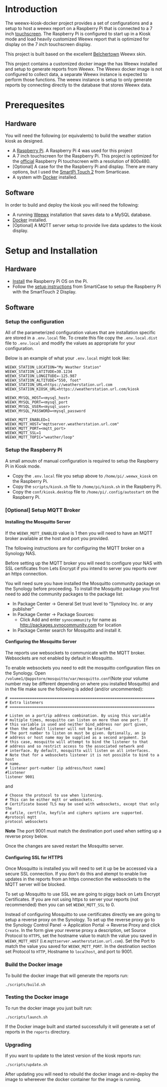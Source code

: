 # Introduction

The weewx-kiosk-docker project provides a set of configurations and a setup to host a weewx report on a Raspberry Pi that is connected to a 7 inch [touchscreen](https://www.raspberrypi.org/products/raspberry-pi-touch-display/). The Raspberry Pi is configured to start up in a Kiosk mode and load heavily customized Weewx report that is optimized for display on the 7 inch touchscreen display.

This project is built based on the excellent [Belchertown](https://github.com/poblabs/weewx-belchertown) Weewx skin.

This project contains a customized docker image the has Weewx installed and setup to generate reports from Weewx. The Weewx docker image is not configured to collect data, a separate Weewx instance is expected to perform those functions. The weewx instance is setup to only generate reports by connecting directly to the database that stores Weewx data.

# Prerequesites

## Hardware

You will need the following (or equivalents) to build the weather station kiosk as designed.

- A [Raspberry Pi](https://www.raspberrypi.org/products/raspberry-pi-4-model-b/). A Raspberry Pi 4 was used for this project
- A 7 inch touchscreen for the Raspberry Pi. This project is optimized for the [official](https://www.raspberrypi.org/products/raspberry-pi-touch-display/) Raspberry Pi touchscreen with a resolution of 800x480.
- [Optional] A case for the the Raspberry Pi and display. There are many options, but I used the [SmartPi Touch 2](https://smarticase.com/products/smartipi-touch-2) from Smarticase.
- A system with [Docker](https://www.docker.com) installed.

## Software

In order to build and deploy the kiosk you will need the following:

- A running [Weewx](https://www.weewx.com) installation that saves data to a MySQL database.
- [Docker](https://www.docker.com) installed.
- [Optional] A MQTT server setup to provide live data updates to the kiosk display.

# Setup and Installation

## Hardware

- [Install](https://www.raspberrypi.org/software/) the Raspberry Pi OS on the Pi.
- Follow the [setup instructions](https://smarticase.com/pages/smartipi-touch-2-setup-1) from SmartiCase to setup the Raspberry Pi with the SmartTouch 2 Display.

## Software

### Setup the configuration

All of the parameterized configuration values that are installation specific are stored in a `.env.local` file. To create this file copy the `.env.local.dist` file to `.env.local` and modify the values as appropriate for your configuration.

Below is an example of what your `.env.local` might look like:

```
WEEWX_STATION_LOCATION="My Weather Station"
WEEWX_STATION_LATITUDE=30.1234
WEEWX_STATION_LONGITUDE=-125.987
WEEWX_STATION_ALTITUDE="550, foot"
WEEWX_STATION_URL=https://weatherstation.url.com
WEEWX_STATION_KIOSK_URL=https://weatherstation.url.com/kiosk

WEEWX_MYSQL_HOST=<mysql_host>
WEEWX_MYSQL_PORT=<mysql_port
WEEWX_MYSQL_USER=<mysql_user>
WEEWX_MYSQL_PASSWORD=<mysql_password

WEEWX_MQTT_ENABLED=1
WEEWX_MQTT_HOST="mqttserver.weatherstation.url.com"
WEEWX_MQTT_PORT=<mqtt_port>
WEEWX_MQTT_SSL=1
WEEWX_MQTT_TOPIC="weather/loop"
```

### Setup the Raspberry Pi

A small amoutn of manual configuration is required to setup the Raspberry Pi in Kiosk mode.

- Copy the `.env.local` file you setup above to `/home/pi/.weewx_kiosk` on the Raspberry Pi.
- Copy the `scripts/kiosk.sh` file to `/home/pi/kiosk.sh` in the Raspberry Pi.
- Copy the `conf/kiosk.desktop` file to `/home/pi/.config/autostart` on the Raspberry Pi.

### [Optional] Setup MQTT Broker

#### Installing the Mosquitto Server

If the `WEEWX_MQTT_ENABLED` value is 1 then you will need to have an MQTT broker available at the host and port you provided.

The following instructions are for configuring the MQTT broker on a Synology NAS.

Before setting up the MQTT broker you will need to configure your NAS with SSL certificates from Lets Encrypt if you intend to server you reports over an https connection.

You will need sure you have installed the Mosquitto community package on the Synology before proceeding. To install the Mosquitto package you first need to add the community packages to the package list:

- In Package Center -> General Set trust level to “Synolocy Inc. or any publisher”
- In Package Center -> Package Sources:
  - Click Add and enter `synocommunity` for name as http://packages.synocommunity.com for location
- In Package Center search for Mosquitto and install it.

#### Configuring the Mosquitto Server

The reports use websockets to communicate with the MQTT broker. Websockets are not enabled by default in Mosquitto.

To enable websockets you need to edit the mosquitto configuration files on the Synology. Open `/volume1/@appstore/mosquitto/var/mosquitto.conf`(Note your volume number may be different depending on where you installed Mosquitto) and in the file make sure the following is added (and/or uncommented):

```
# =================================================================
# Extra listeners
# =================================================================

# Listen on a port/ip address combination. By using this variable
# multiple times, mosquitto can listen on more than one port. If
# this variable is used and neither bind_address nor port given,
# then the default listener will not be started.
# The port number to listen on must be given. Optionally, an ip
# address or host name may be supplied as a second argument. In
# this case, mosquitto will attempt to bind the listener to that
# address and so restrict access to the associated network and
# interface. By default, mosquitto will listen on all interfaces.
# Note that for a websockets listener it is not possible to bind to a host
# name.
# listener port-number [ip address/host name]
#listener
listener 9001
```

and

```
# Choose the protocol to use when listening.
# This can be either mqtt or websockets.
# Certificate based TLS may be used with websockets, except that only the
# cafile, certfile, keyfile and ciphers options are supported.
#protocol mqtt
protocol websockets
```

**Note** The port 9001 must match the destination port used when setting up a reverse proxy below.

Once the changes are saved restart the Mosquitto server.

#### Configuring SSL for HTTPS

Once Mosquitto is installed you will need to set it up be be accessed via a secure SSL connection. If you don't do this and atempt to enable live updates in the reports from an https connection the websockets to the MQTT server will be blocked.

To set up Mosquitto to use SSL we are going to piggy back on Lets Encrypt Certificates. If you are not using https to server your reports (not recommended) then you can set `WEEWX_MQTT_SSL` to 0.

Instead of configuring Mosquitto to use certificates directly we are going to setup a reverse proxy on the Synology. To set up the reverse proxy go to the Synology Control Panel -> Application Portal -> Reverse Proxy and click `Create`. In the form give your reverse proxy a description, set Source Protocol to `HTTPS`, set the hostname value to match the value you saved in `WEEWX_MQTT_HOST` (i.e.`mqttserver.weatherstation.url.com`). Set the Port to match the value you saved for `WEEWX_MQTT_PORT`. In the destination section set Protocol to `HTTP`, Hostname to `localhost`, and port to 9001.

### Build the Docker image

To build the docker image that will generate the reports run:

```
./scripts/build.sh
```

### Testing the Docker image

To run the docker image you just built run:

```
./scripts/launch.sh
```

If the Docker image built and started successfully it will generate a set of reports in the `reports` directory.

### Upgrading

If you want to update to the latest version of the kiosk reports run:

```
./scripts/update.sh
```

After updating you will need to rebuild the docker image and re-deploy the image to whereever the docker container for the image is running.
